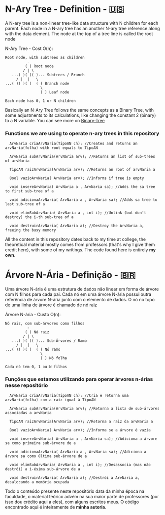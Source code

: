# N-Ary Tree - Definition - 🇺🇸
A N-ary tree is a non-linear tree-like data structure with N children for each parent.
Each node in a N-ary tree has an another N-ary tree reference along with the data element. The node at the top of a tree line is called the root node

N-Ary Tree - Cost O(n):
```
Root node, with subtrees as children
          -
         ( ) Root node
        / | \
   ...( )( )( )... Subtrees / Branch
     / |  |   \
...( )( )( )  ( ) Branch node
                \
                ( ) Leaf node
    
Each node has 0, 1 or N children
```
Basically an N-Ary Tree follows the same concepts as a Binary Tree, with some adjustments to its calculations, like changing the constant 2 (binary) to a N variable.
You can see more on [Binary-Tree](https://github.com/SirS4lute/Binary-Tree)

### Functions we are using to operate n-ary trees in this repository
```
  ArvNaria criaArvNaria(TipoAN ch); //Creates and returns an arvNaria(folha) with root equals to TipoAN

  ArvNaria subArvNaria(ArvNaria arv); //Returns an list of sub-trees of arvNaria
  
  TipoAN raizArvNaria(ArvNaria arv); //Returns an root of arvNaria a
  
  Bool vazioArvNaria( ArvNaria arv); //Informs if tree is empty
  
  void insereArvNaria( ArvNaria a , ArvNaria sa); //Adds the sa tree to first sub-tree of a
  
  void adicionaArvNaria( ArvNaria a , ArvNaria sa); //Adds sa tree to last sub-tree of a
  
  void elimSubArvNaria( ArvNaria a , int i); //Unlink (but don't destroy) the i-th sub-tree of a
  
  void destruirArvNaria( ArvNaria a); //Destroy the ArvNaria a, freeing the busy memory
```

All the content in this repository dates back to my time at college, the theoretical material mostly comes from professors (that's why I give them credit here),
with some of my writings. The code found here is entirely __my own__.

# Árvore N-Ária - Definição - 🇧🇷
Uma árvore N-ária é uma estrutura de dados não linear em forma de árvore com N filhos para cada pai.
Cada nó em uma árvore N-ária possui outra referência de árvore N-ária junto com o elemento de dados. O nó no topo de uma linha de árvore é chamado de nó raiz

Árvore N-ária - Custo O(n):
```
Nó raiz, com sub-árvores como filhos
          -
         ( ) Nó raiz
        / | \
   ...( )( )( )... Sub-Árvores / Ramo
     / |  |   \
...( )( )( )  ( ) Nó ramo
                \
                ( ) Nó folha
    
Cada nó tem 0, 1 ou N filhos    
```

### Funções que estamos utilizando para operar árvores n-árias nesse repositório
```
  ArvNaria criaArvNaria(TipoAN ch); //Cria e retorna uma arvNaria(folha) com a raiz igual à TipoAN

  ArvNaria subArvNaria(ArvNaria arv); //Retorna a lista de sub-árvores associadas a arvNaria
  
  TipoAN raizArvNaria(ArvNaria arv); //Retorna a raiz da arvNaria a
  
  Bool vazioArvNaria( ArvNaria arv); //Informa se a árvore é vazia
  
  void insereArvNaria( ArvNaria a , ArvNaria sa); //Adiciona a árvore sa como primeira sub-árvore de a
  
  void adicionaArvNaria( ArvNaria a , ArvNaria sa); //Adiciona a árvore sa como última sub-árvore de a
  
  void elimSubArvNaria( ArvNaria a , int i); //Desassocia (mas não destrói) a i-ésima sub-árvore de a
  
  void destruirArvNaria( ArvNaria a); //Destrói a ArvNaria a, desalocando a memória ocupada
```

Todo o conteúdo presente neste repositório data da minha época na faculdade, o material teórico advém na sua maior parte de professores (por isso dou crédito aqui a eles), 
com alguns escritos meus. O código encontrado aqui é inteiramente de __minha autoria__.
  
